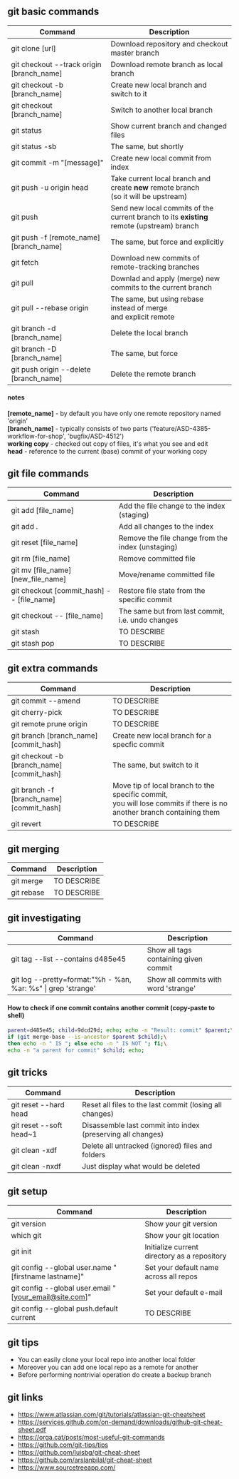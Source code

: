 ## git basic commands ##

Command | Description
--- | ---
git clone [url] | Download repository and checkout master branch
git checkout --track origin [branch_name] | Download remote branch as local branch
git checkout -b [branch_name] | Create new local branch and switch to it
git checkout [branch_name] | Switch to another local branch
git status | Show current branch and changed files
git status -sb | The same, but shortly
git commit -m "[message]" | Create new local commit from index
git push -u origin head | Take current local branch and create **new** remote branch <br> (so it will be upstream)
git push | Send new local commits of the current branch to its **existing** <br> remote (upstream) branch
git push -f [remote_name] [branch_name] | The same, but force and explicitly
git fetch | Download new commits of remote-tracking branches
git pull | Downlad and apply (merge) new commits to the current branch
git pull --rebase origin | The same, but using rebase instead of merge <br> and explicit remote
git branch -d [branch_name] | Delete the local branch
git branch -D [branch_name] | The same, but force
git push origin --delete [branch_name] | Delete the remote branch


#### notes ####
**[remote_name]** - by default you have only one remote repository named 'origin'  
**[branch_name]** - typically consists of two parts ('feature/ASD-4385-workflow-for-shop', 'bugfix/ASD-4512')  
**working copy** - checked out copy of files, it's what you see and edit  
**head**  - reference to the current (base) commit of your working copy  


## git file commands ##

Command | Description
--- | ---
git add [file_name] | Add the file change to the index (staging)
git add . | Add all changes to the index
git reset [file_name] | Remove the file change from the index (unstaging)
git rm [file_name] | Remove committed file
git mv [file_name] [new_file_name] | Move/rename committed file
git checkout [commit_hash] -- [file_name] | Restore file state from the specific commit
git checkout -- [file_name] | The same but from last commit, i.e. undo changes
git stash | TO DESCRIBE
git stash pop | TO DESCRIBE


## git extra commands ##

Command | Description
--- | ---
git commit --amend | TO DESCRIBE
git cherry-pick | TO DESCRIBE
git remote prune origin | TO DESCRIBE
git branch [branch_name] [commit_hash] | Create new local branch for a specfic commit
git checkout -b [branch_name] [commit_hash] | The same, but switch to it
git branch -f [branch_name] [commit_hash] | Move tip of local branch to the specific commit, <br> you will lose commits if there is no another branch containing them
git revert | TO DESCRIBE


## git merging ##
Command | Description
--- | ---
git merge | TO DESCRIBE
git rebase | TO DESCRIBE


## git investigating ##

Command | Description
--- | ---
git tag --list --contains d485e45 | Show all tags containing given commit
git log --pretty=format:"%h - %an, %ar: %s" \| grep 'strange' | Show all commits with word 'strange'


#### How to check if one commit contains another commit (copy-paste to shell) ####
```bash
parent=d485e45; child=9dcd29d; echo; echo -n "Result: commit" $parent;\
if (git merge-base --is-ancestor $parent $child);\
then echo -n " IS "; else echo -n " IS NOT "; fi;\
echo -n "a parent for commit" $child; echo;
```


## git tricks ##

Command | Description
--- | ---
git reset --hard head | Reset all files to the last commit (losing all changes)
git reset --soft head~1 | Disassemble last commit into index (preserving all changes)
git clean -xdf | Delete all untracked (ignored) files and folders
git clean -nxdf | Just display what would be deleted


## git setup ##

Command | Description
--- | ---
git version | Show your git version
which git | Show your git location
git init | Initialize current directory as a repository
git config --global user.name "[firstname lastname]" | Set your default name across all repos
git config --global user.email "[your_email@site.com]" | Set your default e-mail
git config --global push.default current | TO DESCRIBE


## git tips ##
* You can easily clone your local repo into another local folder
* Moreover you can add one local repo as a remote for another
* Before performing nontrivial operation do create a backup branch


## git links ##
* https://www.atlassian.com/git/tutorials/atlassian-git-cheatsheet
* https://services.github.com/on-demand/downloads/github-git-cheat-sheet.pdf
* https://orga.cat/posts/most-useful-git-commands
* https://github.com/git-tips/tips
* https://github.com/luisbg/git-cheat-sheet
* https://github.com/arslanbilal/git-cheat-sheet
* https://www.sourcetreeapp.com/
